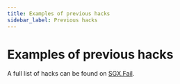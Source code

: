```yaml
---
title: Examples of previous hacks
sidebar_label: Previous hacks
---
```


# Examples of previous hacks

A full list of hacks can be found on [SGX.Fail](https://sgx.fail/).
